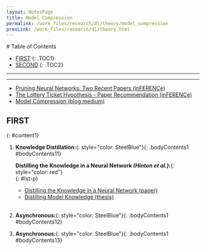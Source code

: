 ```yaml
---
layout: NotesPage
title: Model Compression
permalink: /work_files/research/dl/theory/model_compression
prevLink: /work_files/research/dl/theory.html
---
```


<div markdown="1" class = "TOC">
# Table of Contents

  * [FIRST](#content1)
  {: .TOC1}
  * [SECOND](#content2)
  {: .TOC2}
<!--     * [THIRD](#content3)
  {: .TOC3}
  * [FOURTH](#content4)
  {: .TOC4}
  * [FIFTH](#content5)
  {: .TOC5}
  * [SIXTH](#content6)
  {: .TOC6} -->
</div>

***
***


* [Pruning Neural Networks: Two Recent Papers (inFERENCe)](https://www.inference.vc/pruning-neural-networks-two-recent-papers/)  
* [The Lottery Ticket Hypothesis - Paper Recommendation (inFERENCe)](https://www.inference.vc/the-lottery-ticket-hypothesis/)  
* [Model Compression (blog medium)](https://medium.com/inveterate-learner/compression-in-the-ai-world-mobilenets-pruning-quantisation-ca6bf1bce265)  


## FIRST
{: #content1}

1. **Knowledge Distillation:**{: style="color: SteelBlue"}{: .bodyContents1 #bodyContents11}  
    

    __Distilling the Knowledge in a Neural Network *(Hinton et al.)*:__{: style="color: red"}  
    {: #lst-p}
    * [Distilling the Knowledge in a Neural Network (paper)](https://arxiv.org/pdf/1503.02531.pdf)  
    * [Distilling Model Knowledge (thesis)](https://arxiv.org/pdf/1510.02437.pdf)  
    


    <br>


2. **Asynchronous:**{: style="color: SteelBlue"}{: .bodyContents1 #bodyContents12}

3. **Asynchronous:**{: style="color: SteelBlue"}{: .bodyContents1 #bodyContents13}

<!-- 4. **Asynchronous:**{: style="color: SteelBlue"}{: .bodyContents1 #bodyContents14}

5. **Asynchronous:**{: style="color: SteelBlue"}{: .bodyContents1 #bodyContents15}

6. **Asynchronous:**{: style="color: SteelBlue"}{: .bodyContents1 #bodyContents16}

7. **Asynchronous:**{: style="color: SteelBlue"}{: .bodyContents1 #bodyContents17}

8. **Asynchronous:**{: style="color: SteelBlue"}{: .bodyContents1 #bodyContents18}

***

## SECOND
{: #content2}

1. **Asynchronous:**{: style="color: SteelBlue"}{: .bodyContents2 #bodyContents21}

2. **Asynchronous:**{: style="color: SteelBlue"}{: .bodyContents2 #bodyContents22}

3. **Asynchronous:**{: style="color: SteelBlue"}{: .bodyContents2 #bodyContents23}

4. **Asynchronous:**{: style="color: SteelBlue"}{: .bodyContents2 #bodyContents24}

5. **Asynchronous:**{: style="color: SteelBlue"}{: .bodyContents2 #bodyContents25}

6. **Asynchronous:**{: style="color: SteelBlue"}{: .bodyContents2 #bodyContents26}

7. **Asynchronous:**{: style="color: SteelBlue"}{: .bodyContents2 #bodyContents27}

8. **Asynchronous:**{: style="color: SteelBlue"}{: .bodyContents2 #bodyContents28}

*** -->